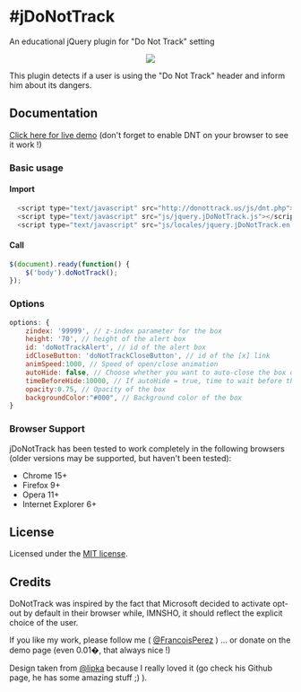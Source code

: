 #jDoNotTrack
===========

An educational jQuery plugin for "Do Not Track" setting

<p align="center"><img src="https://raw.github.com/FrancoisPerez/jDoNotTrack/master/img/jDoNotTrack.png"></p>

This plugin detects if a user is using the "Do Not Track" header and inform him about its dangers.

## Documentation

[Click here for live demo](http://francoisperez.github.com/jDoNotTrack/) (don't forget to enable DNT on your browser to see it work !)

### Basic usage

#### Import
```javascript
  <script type="text/javascript" src="http://donottrack.us/js/dnt.php"></script>
  <script type="text/javascript" src="js/jquery.jDoNotTrack.js"></script>
  <script type="text/javascript" src="js/locales/jquery.jDoNotTrack.en.js"></script>
```

#### Call

```javascript
$(document).ready(function() {
	$('body').doNotTrack();
});
```

### Options

```javascript
options: {
	zindex: '99999', // z-index parameter for the box
	height: '70', // height of the alert box
	id: 'doNotTrackAlert', // id of the alert box
	idCloseButton: 'doNotTrackCloseButton', // id of the [x] link
	animSpeed:1000, // Speed of open/close animation
	autoHide: false, // Choose whether you want to auto-close the box or want the user to click on the [x] link
	timeBeforeHide:10000, // If autoHide = true, time to wait before the box closes
	opacity:0.75, // Opacity of the box
	backgroundColor:"#000", // Background color of the box
}
```
### Browser Support

jDoNotTrack has been tested to work completely in the following browsers (older versions may be supported, but haven't been tested):

* Chrome 15+
* Firefox 9+
* Opera 11+
* Internet Explorer 6+

## License

Licensed under the [MIT license](http://en.wikipedia.org/wiki/MIT_License).

## Credits

DoNotTrack was inspired by the fact that Microsoft decided to activate opt-out by default in their browser while, IMNSHO, it should reflect the explicit choice of the user.

If you like my work, please follow me ( [@FrancoisPerez](http://www.twitter.com/FrancoisPerez) ) ... or donate on the demo page (even 0.01�, that always nice !)

Design taken from [@lipka](https://github.com/lipka) because I really loved it (go check his Github page, he has some amazing stuff ;) ).